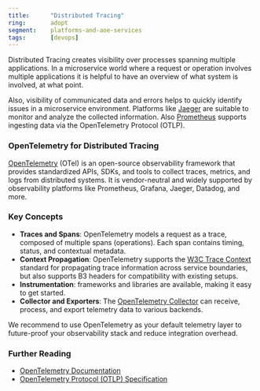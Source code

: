 ```yaml
---
title:      "Distributed Tracing"
ring:       adopt
segment:    platforms-and-aoe-services
tags:       [devops]
---
```


Distributed Tracing creates visibility over processes spanning multiple applications.
In a microservice world where a request or operation involves multiple applications it is helpful to have an overview of what system is involved, at what point.

Also, visibility of communicated data and errors helps to quickly identify issues in a microservice environment.
Platforms like [Jaeger](/platforms-and-aoe-services/jaeger/) are suitable to monitor and analyze the collected information. Also [Prometheus](/platforms-and-aoe-services/prometheus/) supports ingesting data via the OpenTelemetry Protocol (OTLP).

### OpenTelemetry for Distributed Tracing

[OpenTelemetry](https://opentelemetry.io/) (OTel) is an open-source observability framework that provides standardized APIs, SDKs, and tools to collect traces, metrics, and logs from distributed systems. It is vendor-neutral and widely supported by observability platforms like Prometheus, Grafana, Jaeger, Datadog, and more.

### Key Concepts
- **Traces and Spans**: OpenTelemetry models a request as a trace, composed of multiple spans (operations). Each span contains timing, status, and contextual metadata.
- **Context Propagation**: OpenTelemetry supports the [W3C Trace Context](https://www.w3.org/TR/trace-context/) standard for propagating trace information across service boundaries, but also supports B3 headers for compatibility with existing setups.
- **Instrumentation**: frameworks and libraries are available, making it easy to get started.
- **Collector and Exporters**: The [OpenTelemetry Collector](https://opentelemetry.io/docs/collector/) can receive, process, and export telemetry data to various backends.

We recommend to use OpenTelemetry as your default telemetry layer to future-proof your observability stack and reduce integration overhead.

### Further Reading
- [OpenTelemetry Documentation](https://opentelemetry.io/docs/)
- [OpenTelemetry Protocol (OTLP) Specification](https://opentelemetry.io/docs/specs/otlp/)
